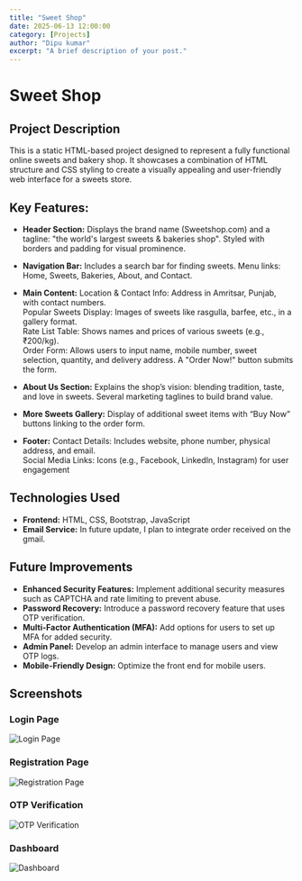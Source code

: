 ```yaml
---
title: "Sweet Shop"
date: 2025-06-13 12:00:00 
category: [Projects]
author: "Dipu kumar"
excerpt: "A brief description of your post."
---
```

# Sweet Shop

## Project Description

This is a static HTML-based project designed to represent a fully functional online sweets and bakery shop. It showcases a combination of HTML structure and CSS styling to create a visually appealing and user-friendly web interface for a sweets store.

## Key Features:
- **Header Section:** Displays the brand name (Sweetshop.com) and a tagline: "the world's largest sweets & bakeries shop".
Styled with borders and padding for visual prominence.

- **Navigation Bar:** Includes a search bar for finding sweets. Menu links: Home, Sweets, Bakeries, About, and Contact.

- **Main Content:** Location & Contact Info: Address in Amritsar, Punjab, with contact numbers.<br>Popular Sweets Display: Images of sweets like rasgulla, barfee, etc., in a gallery format.<br>Rate List Table: Shows names and prices of various sweets (e.g., ₹200/kg).<br>Order Form: Allows users to input name, mobile number, sweet selection, quantity, and delivery address. A "Order Now!" button submits the form.

- **About Us Section:** Explains the shop’s vision: blending tradition, taste, and love in sweets. Several marketing taglines to build brand value.

- **More Sweets Gallery:** Display of additional sweet items with “Buy Now” buttons linking to the order form.

- **Footer:** Contact Details: Includes website, phone number, physical address, and email.<br>Social Media Links: Icons (e.g., Facebook, LinkedIn, Instagram) for user engagement


## Technologies Used
- **Frontend:** HTML, CSS, Bootstrap, JavaScript
- **Email Service:** In future update, I plan to integrate order received on the gmail.



## Future Improvements

- **Enhanced Security Features:** Implement additional security measures such as CAPTCHA and rate limiting to prevent abuse.
- **Password Recovery:** Introduce a password recovery feature that uses OTP verification.
- **Multi-Factor Authentication (MFA):** Add options for users to set up MFA for added security.
- **Admin Panel:** Develop an admin interface to manage users and view OTP logs.
- **Mobile-Friendly Design:** Optimize the front end for mobile users.


## Screenshots

### Login Page
![Login Page](/assets/screenshots/Login.png)

### Registration Page
![Registration Page](/assets/screenshots/Register.png)

### OTP Verification
![OTP Verification](/assets/screenshots/Verify_otp.png)

### Dashboard
![Dashboard](/assets/screenshots/Dashboard.png)


